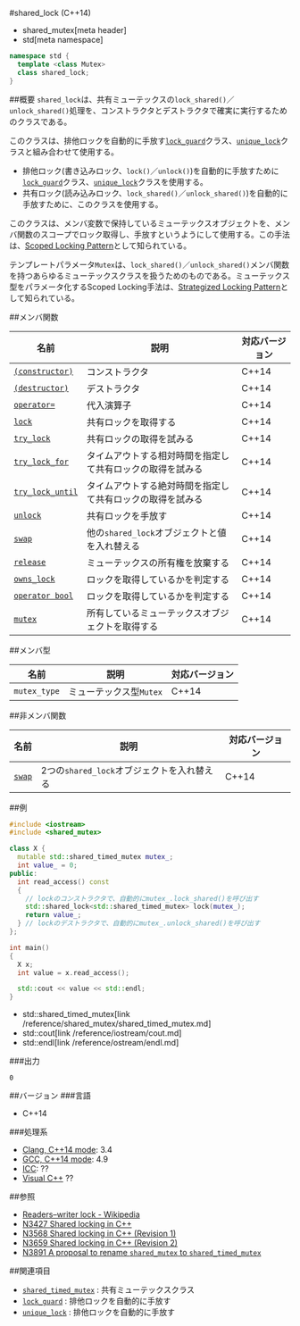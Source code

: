 #shared_lock (C++14)
* shared_mutex[meta header]
* std[meta namespace]

```cpp
namespace std {
  template <class Mutex>
  class shared_lock;
}
```

##概要
`shared_lock`は、共有ミューテックスの`lock_shared()`／`unlock_shared()`処理を、コンストラクタとデストラクタで確実に実行するためのクラスである。

このクラスは、排他ロックを自動的に手放す[`lock_guard`](/reference/mutex/lock_guard.md)クラス、[`unique_lock`](/reference/mutex/unique_lock.md)クラスと組み合わせて使用する。

- 排他ロック(書き込みロック、`lock()`／`unlock()`)を自動的に手放すために[`lock_guard`](/reference/mutex/lock_guard.md)クラス、[`unique_lock`](/reference/mutex/unique_lock.md)クラスを使用する。
- 共有ロック(読み込みロック、`lock_shared()`／`unlock_shared()`)を自動的に手放すために、このクラスを使用する。

このクラスは、メンバ変数で保持しているミューテックスオブジェクトを、メンバ関数のスコープでロック取得し、手放すというようにして使用する。この手法は、[Scoped Locking Pattern](http://www.cs.wustl.edu/~schmidt/PDF/ScopedLocking.pdf)として知られている。

テンプレートパラメータ`Mutex`は、`lock_shared()`／`unlock_shared()`メンバ関数を持つあらゆるミューテックスクラスを扱うためのものである。ミューテックス型をパラメータ化するScoped Locking手法は、[Strategized Locking Pattern](http://wiki.hsr.ch/PnProg/files/StrategizedLocking.pdf)として知られている。


##メンバ関数

| 名前 | 説明 | 対応バージョン |
|-----------------------------------------------------|--------------------------------------------------------|-------|
| [`(constructor)`](./shared_lock/op_constructor.md)  | コンストラクタ | C++14 |
| [`(destructor)`](./shared_lock/op_destructor.md)    | デストラクタ | C++14 |
| [`operator=`](./shared_lock/op_assign.md)           | 代入演算子 | C++14 |
| [`lock`](./shared_lock/lock.md)                     | 共有ロックを取得する | C++14 |
| [`try_lock`](./shared_lock/try_lock.md)             | 共有ロックの取得を試みる | C++14 |
| [`try_lock_for`](./shared_lock/try_lock_for.md)     | タイムアウトする相対時間を指定して共有ロックの取得を試みる | C++14 |
| [`try_lock_until`](./shared_lock/try_lock_until.md) | タイムアウトする絶対時間を指定して共有ロックの取得を試みる | C++14 |
| [`unlock`](./shared_lock/unlock.md)                 | 共有ロックを手放す | C++14 |
| [`swap`](./shared_lock/swap.md)                     | 他の`shared_lock`オブジェクトと値を入れ替える | C++14 |
| [`release`](./shared_lock/release.md)               | ミューテックスの所有権を放棄する | C++14 |
| [`owns_lock`](./shared_lock/owns_lock.md)           | ロックを取得しているかを判定する | C++14 |
| [`operator bool`](./shared_lock/op_bool.md)         | ロックを取得しているかを判定する | C++14 |
| [`mutex`](./shared_lock/mutex.md)                   | 所有しているミューテックスオブジェクトを取得する | C++14 |


##メンバ型

| 名前 | 説明 | 対応バージョン |
|--------------|-------------------------|-------|
| `mutex_type` | ミューテックス型`Mutex` | C++14 |


##非メンバ関数

| 名前 | 説明 | 対応バージョン |
|--------------------------------------|--------------------------------------------|-------|
| [`swap`](./shared_lock/swap_free.md) | 2つの`shared_lock`オブジェクトを入れ替える | C++14 |


##例
```cpp
#include <iostream>
#include <shared_mutex>

class X {
  mutable std::shared_timed_mutex mutex_;
  int value_ = 0;
public:
  int read_access() const
  {
    // lockのコンストラクタで、自動的にmutex_.lock_shared()を呼び出す
    std::shared_lock<std::shared_timed_mutex> lock(mutex_);
    return value_;
  } // lockのデストラクタで、自動的にmutex_.unlock_shared()を呼び出す
};

int main()
{
  X x;
  int value = x.read_access();

  std::cout << value << std::endl;
}
```
* std::shared_timed_mutex[link /reference/shared_mutex/shared_timed_mutex.md]
* std::cout[link /reference/iostream/cout.md]
* std::endl[link /reference/ostream/endl.md]

###出力
```
0
```

##バージョン
###言語
- C++14

###処理系
- [Clang, C++14 mode](/implementation.md#clang): 3.4
- [GCC, C++14 mode](/implementation.md#gcc): 4.9
- [ICC](/implementation.md#icc): ??
- [Visual C++](/implementation.md#visual_cpp) ??


##参照
- [Readers–writer lock - Wikipedia](http://en.wikipedia.org/wiki/Readers%E2%80%93writer_lock)
- [N3427 Shared locking in C++](http://www.open-std.org/jtc1/sc22/wg21/docs/papers/2012/n3427.html)
- [N3568 Shared locking in C++ (Revision 1)](http://www.open-std.org/jtc1/sc22/wg21/docs/papers/2013/n3568.html)
- [N3659 Shared locking in C++ (Revision 2)](http://www.open-std.org/jtc1/sc22/wg21/docs/papers/2013/n3659.html)
- [N3891 A proposal to rename `shared_mutex` to `shared_timed_mutex`](http://www.open-std.org/jtc1/sc22/wg21/docs/papers/2014/n3891.htm)


##関連項目
- [`shared_timed_mutex`](./shared_timed_mutex.md) : 共有ミューテックスクラス
- [`lock_guard`](/reference/mutex/lock_guard.md) : 排他ロックを自動的に手放す
- [`unique_lock`](/reference/mutex/unique_lock.md) : 排他ロックを自動的に手放す


